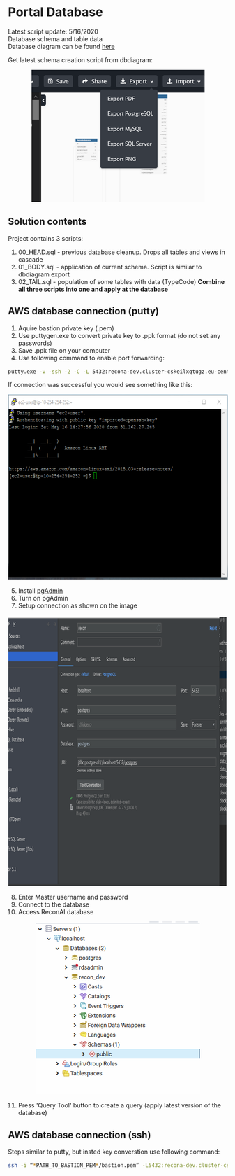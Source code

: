 # Portal Database
Latest script update: 5/16/2020<br>
Database schema and table data<br>
Database diagram can be found [here](https://dbdiagram.io/d/5ebafd9239d18f5553ff19bc)<br>

Get latest schema creation script from dbdiagram:<br>
<p align="center">
  <img src="images/dbdiagram_export.png" height="302" width="397" title="get export script"/>
</p>

## Solution contents
Project contains 3 scripts:
1. 00_HEAD.sql - previous database cleanup. Drops all tables and views in cascade
2. 01_BODY.sql - application of current schema. Script is similar to dbdiagram export
3. 02_TAIL.sql - population of some tables with data (TypeCode)
**Combine all three scripts into one and apply at the database**

## AWS database connection (putty)

1. Aquire bastion private key (.pem)
2. Use puttygen.exe to convert private key to .ppk format (do not set any passwords)
3. Save .ppk file on your computer
4. Use following command to enable port forwarding:
```sh
putty.exe -v -ssh -2 -C -L 5432:recona-dev.cluster-cskeilxqtugz.eu-central-1.rds.amazonaws.com:5432 ec2-user@ec2-3-127-205-242.eu-central-1.compute.amazonaws.com -i *PATH_TO_PPK_FILE*/bastion.ppk
```
If connection was successful you would see something like this:<br>
<p align="center">
  <img src="images/portForwardingSuccess.png" height="423" width="664" title="get export script"/>
</p>

5. Install [pgAdmin](https://www.pgadmin.org/)
6. Turn on pgAdmin
7. Setup connection as shown on the image
<p align="center">
  <img src="images/pgAdminSettings.png" height="618" width="966" title="pgAdmin settings"/>
</p>

8. Enter Master username and password
9. Connect to the database
10. Access ReconAI database
<p align="center">
  <img src="images/pgAdminSchema.png" height="394" width="376" title="pgAdmin schema"/>
</p>

11. Press 'Query Tool' button to create a query (apply latest version of the database)

## AWS database connection (ssh)

Steps similar to putty, but insted key converstion use following command:
```sh
ssh -i “*PATH_TO_BASTION_PEM*/bastion.pem” -L5432:recona-dev.cluster-cskeilxqtugz.eu-central-1.rds.amazonaws.com:5432 ec2-user@ec2-3-127-205-242.eu-central-1.compute.amazonaws.com
```
